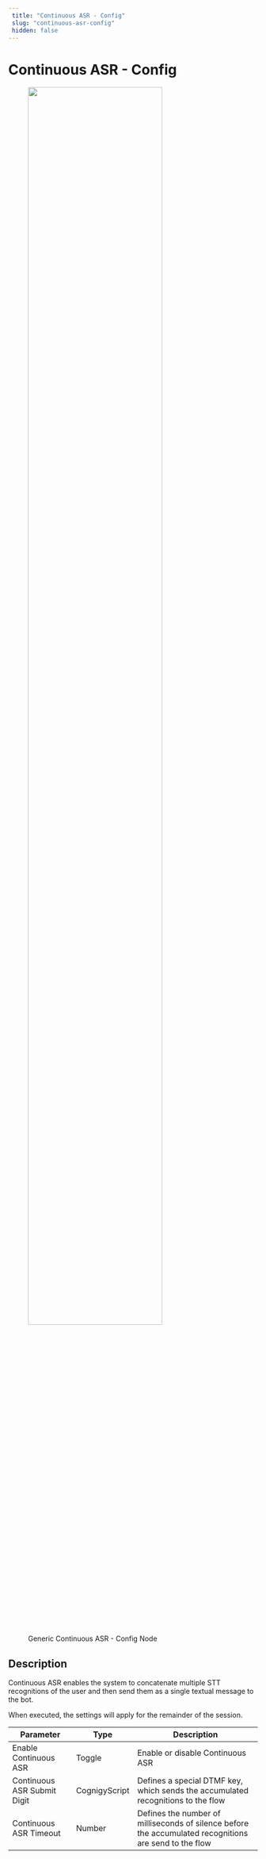 ```yaml
---
 title: "Continuous ASR - Config" 
 slug: "continuous-asr-config" 
 hidden: false 
---
```


# Continuous ASR - Config

<figure>
  <img class="image-center" src="{{config.site_url}}ai/nodes/images/generic-voice/continuous-asr-config.png" width="80%" />
  <figcaption>Generic Continuous ASR - Config Node</figcaption>
</figure>

## Description

<div class="divider"></div>
Continuous ASR enables the system to concatenate multiple STT recognitions of the user and then send them as a single textual message to the bot.

When executed, the settings will apply for the remainder of the session.

| Parameter                   | Type          | Description                                                                                            |
|-----------------------------|---------------|--------------------------------------------------------------------------------------------------------|
| Enable Continuous ASR       | Toggle        | Enable or disable Continuous ASR                                                                       |
| Continuous ASR Submit Digit | CognigyScript | Defines a special DTMF key, which sends the accumulated recognitions to the flow                       |
| Continuous ASR Timeout      | Number        | Defines the number of milliseconds of silence before the accumulated recognitions are send to the flow |